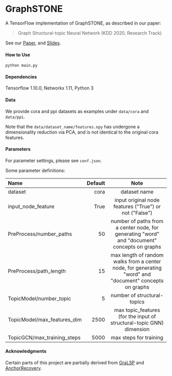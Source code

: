 # GraphSTONE
A TensorFlow implementation of GraphSTONE, as described in our paper: 

>  Graph Structural-topic Neural Network (KDD 2020, Research Track)

See our [Paper](http://arxiv.org/abs/2006.14278), and [Slides](https://github.com/YimiAChack/Files/blob/master/GraphSTONE_slides.pdf).

#### How to Use
`python main.py`

#### Dependencies

Tensorflow 1.10.0, Networkx 1.11, Python 3

#### Data
We provide cora and ppi datasets as examples under `data/cora` and `data/ppi`. 

Note that the `data/dataset_name/features.npy` has undergone a dimensionality reduction via PCA, and is not identical to the original cora features.

#### Parameters
For parameter settings, please see `conf.json`.

Some parameter definitions:

| Name                    | Default |                Note                 |
| :---------------------- | ------: | :---------------------------------: |
| dataset                 |    cora |            dataset name             |
| input_node_feature      |    True | input original node features ("True") or not ("False")|
| PreProcess/number_paths |  50 |                 number of paths from a center node, for generating "word" and "document" concepts on graphs                 |
| PreProcess/path_length |  15 |                 max length of random walks from a center node, for generating "word" and "document" concepts on graphs                 |
| TopicModel/number_topic |   5 |                 number of structural-topics                 |
| TopicModel/max_features_dim |  2500 |                 max topic_features (for the input of structural-topic GNN) dimension                 |
| TopicGCN/max_training_steps         | 5000 |            max steps for training            |


#### Acknowledgments

Certain parts of this project are partially derived from [GraLSP](https://github.com/KL4805/GRALSP) and [AnchorRecovery](https://github.com/CatalinVoss/anchor-baggage/tree/master/anchor-word-recovery).

